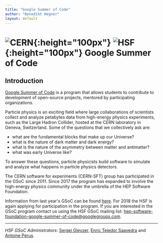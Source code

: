 ```yaml
---
title: "Google Summer of Code"
author: "Benedikt Hegner"
layout: default
---
```


# ![CERN](/images/CERN-logo.jpg){:height="100px"} ![HSF](/images/hsf_logo_angled.png){:height="100px"} Google Summer of Code

## Introduction

[Google Summer of Code](https://developers.google.com/open-source/gsoc/) is a program that allows students to contribute to development of open-source projects, mentored by participating organizations.

Particle physics is an exciting field where large collaborations of scientists collect 
and analyze petabytes data from high-energy physics experiments, such as the Large Hadron Collider, 
hosted at the CERN laboratory in Geneva, Switzerland. 
Some of the questions that we collectively ask are: 

- what are the fundamental blocks that make up our Universe? 
- what is the nature of dark matter and dark energy?
- what is the nature of the asymmetry between matter and antimatter? 
- what was early Universe like? 

To answer these questions, particle physicists build software to simulate and analyze what happens in particle physics detectors.

The CERN software for experiments (CERN-SFT) group has participated in the GSoC since 2011. 
Since 2017 the program has expanded to involve the high-energy physics community under the umbrella of the HEP Software Foundation.

Information from last year's GSoC can be found [here](/gsoc/2017/index.html). For 2018 the 
HSF is again applying for participation in the program. If you are 
interested in the GSoC program contact us using the HSF GSoC mailing list: [hep-software-foundation-google-summer-of-code@googlegroups.com](mailto:hep-software-foundation-google-summer-of-code@googlegroups.com).

---

*HSF GSoC Administrators*: [Sergei Gleyzer](mailto:sergei@cern.ch), [Enric Tejedor Saavedra](mailto:etejedor@cern.ch) and [Antoine Perus](mailto:perus@lal.in2p3.fr).
